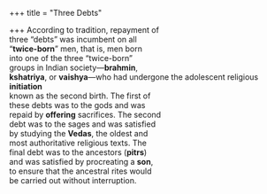 +++
title = "Three Debts"

+++
According to tradition, repayment of  
three “debts” was incumbent on all  
“**twice-born**” men, that is, men born  
into one of the three “twice-born”  
groups in Indian society—**brahmin**,  
**kshatriya**, or **vaishya**—who had undergone the adolescent religious **initiation**  
known as the second birth. The first of  
these debts was to the gods and was  
repaid by **offering** sacrifices. The second  
debt was to the sages and was satisfied  
by studying the **Vedas**, the oldest and  
most authoritative religious texts. The  
final debt was to the ancestors (**pitrs**)  
and was satisfied by procreating a **son**,  
to ensure that the ancestral rites would  
be carried out without interruption.